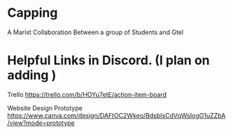 # Capping
A Marist Collaboration Between a group of Students and Gtel

# Helpful Links in Discord. (I plan on adding )

Trello
https://trello.com/b/HOYu7etE/action-item-board

Website Design Prototype 
https://www.canva.com/design/DAFtOC2Wkeo/BdsbIsCdVqWsIogO1uZZbA/view?mode=prototype

